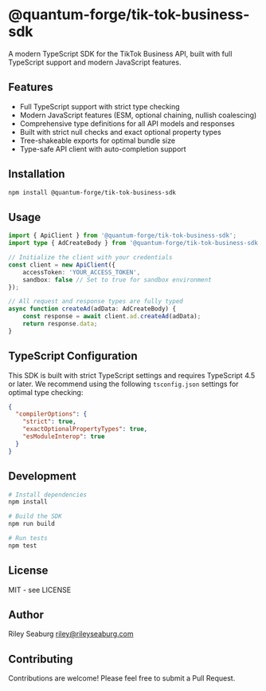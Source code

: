 # @quantum-forge/tik-tok-business-sdk

A modern TypeScript SDK for the TikTok Business API, built with full TypeScript support and modern JavaScript features.

## Features

- Full TypeScript support with strict type checking
- Modern JavaScript features (ESM, optional chaining, nullish coalescing)
- Comprehensive type definitions for all API models and responses
- Built with strict null checks and exact optional property types
- Tree-shakeable exports for optimal bundle size
- Type-safe API client with auto-completion support

## Installation

```bash
npm install @quantum-forge/tik-tok-business-sdk
```

## Usage

```typescript
import { ApiClient } from '@quantum-forge/tik-tok-business-sdk';
import type { AdCreateBody } from '@quantum-forge/tik-tok-business-sdk';

// Initialize the client with your credentials
const client = new ApiClient({
    accessToken: 'YOUR_ACCESS_TOKEN',
    sandbox: false // Set to true for sandbox environment
});

// All request and response types are fully typed
async function createAd(adData: AdCreateBody) {
    const response = await client.ad.createAd(adData);
    return response.data;
}
```

## TypeScript Configuration

This SDK is built with strict TypeScript settings and requires TypeScript 4.5 or later. We recommend using the following `tsconfig.json` settings for optimal type checking:

```json
{
  "compilerOptions": {
    "strict": true,
    "exactOptionalPropertyTypes": true,
    "esModuleInterop": true
  }
}
```

## Development

```bash
# Install dependencies
npm install

# Build the SDK
npm run build

# Run tests
npm test
```

## License

MIT - see LICENSE

## Author

Riley Seaburg <riley@rileyseaburg.com>

## Contributing

Contributions are welcome! Please feel free to submit a Pull Request.


